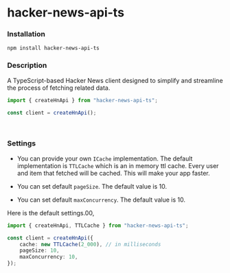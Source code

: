 # hacker-news-api-ts

### Installation

```
npm install hacker-news-api-ts
```

### Description

A TypeScript-based Hacker News client designed to simplify and streamline the process of fetching related data.

```ts
import { createHnApi } from "hacker-news-api-ts";

const client = createHnApi();
```

<br>

### Settings

- You can provide your own `ICache` implementation. The default implementation is `TTLCache` which is an in memory ttl cache. Every user and item that fetched will be cached. This will make your app faster.

- You can set default `pageSize`. The default value is 10.
- You can set default `maxConcurrency`. The default value is 10.
  <br>

Here is the default settings.00,

```ts
import { createHnApi, TTLCache } from "hacker-news-api-ts";

const client = createHnApi({
    cache: new TTLCache(2_000), // in milliseconds
    pageSize: 10,
    maxConcurrency: 10,
});
```






